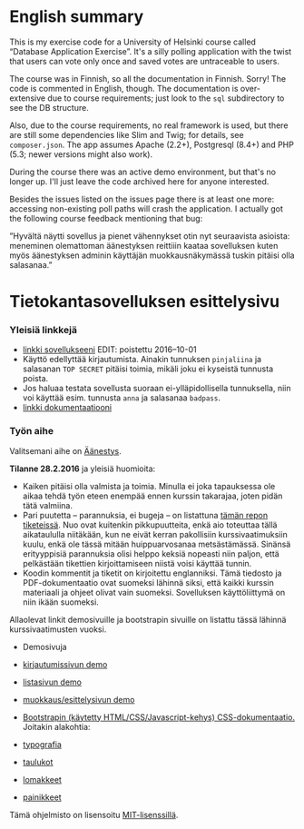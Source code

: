 # English summary

This is my exercise code for a University of Helsinki course called “Database Application Exercise”. It's a silly polling application with the twist that users can vote only once and saved votes are untraceable to users.

The course was in Finnish, so all the documentation in Finnish. Sorry! The code is commented in English, though. The documentation is over-extensive due to course requirements; just look to the ```sql``` subdirectory to see the DB structure.

Also, due to the course requirements, no real framework is used, but there are still some dependencies like Slim and Twig; for details, see ```composer.json```. The app assumes Apache (2.2+), Postgresql (8.4+) and PHP (5.3; newer versions might also work).

During the course there was an active demo environment, but that's no longer up. I'll just leave the code archived here for anyone interested.

Besides the issues listed on the issues page there is at least one more: accessing non-existing poll paths will crash the application. I actually got the following course feedback mentioning that bug:

”Hyvältä näytti sovellus ja pienet vähennykset otin nyt seuraavista asioista: meneminen olemattoman äänestyksen reittiiin kaataa sovelluksen kuten myös äänestyksen adminin käyttäjän muokkausnäkymässä tuskin pitäisi olla salasanaa.”

# Tietokantasovelluksen esittelysivu

### Yleisiä linkkejä

* [linkki sovellukseeni](https://pjalkane.users.cs.helsinki.fi/aanestys) EDIT: poistettu 2016–10-01
 * Käyttö edellyttää kirjautumista. Ainakin tunnuksen ```pinjaliina``` ja salasanan ```TOP SECRET``` pitäisi toimia, mikäli joku ei kyseistä tunnusta poista.
 * Jos haluaa testata sovellusta suoraan ei-ylläpidollisella tunnuksella, niin voi käyttää esim. tunnusta ```anna``` ja salasanaa ```badpass```.
* [linkki dokumentaatiooni](https://github.com/pinjaliina/aanestys/tree/master/doc/dokumentaatio.pdf)

### Työn aihe

Valitsemani aihe on [Äänestys](http://advancedkittenry.github.io/suunnittelu_ja_tyoymparisto/aiheet/Aanestys.html).

**Tilanne 28.2.2016** ja yleisiä huomioita:
* Kaiken pitäisi olla valmista ja toimia. Minulla ei joka tapauksessa ole aikaa tehdä työn eteen enempää ennen kurssin takarajaa, joten pidän tätä valmiina.
* Pari puutetta – parannuksia, ei bugeja – on listattuna [tämän repon tiketeissä](https://github.com/pinjaliina/aanestys/issues). Nuo ovat kuitenkin pikkupuutteita, enkä aio toteuttaa tällä aikataululla niitäkään, kun ne eivät kerran pakollisiin kurssivaatimuksiin kuulu, enkä ole tässä mitään huippuarvosanaa metsästämässä. Sinänsä erityyppisiä parannuksia olisi helppo keksiä nopeasti niin paljon, että pelkästään tikettien kirjoittamiseen niistä voisi käyttää tunnin.
* Koodin kommentit ja tiketit on kirjoitettu englanniksi. Tämä tiedosto ja PDF-dokumentaatio ovat suomeksi lähinnä siksi, että kaikki kurssin materiaali ja ohjeet olivat vain suomeksi. Sovelluksen käyttöliittymä on niin ikään suomeksi.

Allaolevat linkit demosivuille ja bootstrapin sivuille on listattu tässä lähinnä kurssivaatimusten vuoksi.

* Demosivuja
 * [kirjautumissivun demo](http://pjalkane.users.cs.helsinki.fi/aanestys/login)
 * [listasivun demo](http://pjalkane.users.cs.helsinki.fi/aanestys/poll_list)
 * [muokkaus/esittelysivun demo](http://pjalkane.users.cs.helsinki.fi/aanestys/poll_manage_options)

* [Bootstrapin (käytetty HTML/CSS/Javascript-kehys) CSS-dokumentaatio.](http://getbootstrap.com/css/) Joitakin alakohtia:
 * [typografia](http://getbootstrap.com/css/#type)
 * [taulukot](http://getbootstrap.com/css/#tables)
 * [lomakkeet](http://getbootstrap.com/css/#forms)
 * [painikkeet](http://getbootstrap.com/css/#buttons)

Tämä ohjelmisto on lisensoitu [MIT-lisenssillä](https://github.com/pinjaliina/aanestys/LICENSE.txt).
